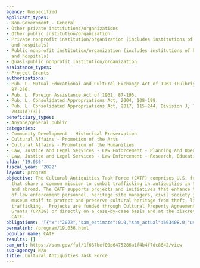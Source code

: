 ```yaml
---
agency: Unspecified
applicant_types:
- Non-Government - General
- Other private institutions/organizations
- Other public institution/organization
- Private nonprofit institution/organization (includes institutions of higher education
  and hospitals)
- Public nonprofit institution/organization (includes institutions of higher education
  and hospitals)
- Quasi-public nonprofit institution/organization
assistance_types:
- Project Grants
authorizations:
- Pub. L. Mutual Educational and Cultural Exchange Act of 1961 (Fulbright-Hays Act),
  87-256.
- Pub. L. Foreign Assistance Act of 1961, 87-195.
- Pub. L. Consolidated Appropriations Act, 2004, 108-199.
- Pub. L. Consolidated Appropriations Act, 2017, 115-244, Division J, Title VII, Section
  7034(d)(3)).
beneficiary_types:
- Anyone/general public
categories:
- Community Development - Historical Preservation
- Cultural Affairs - Promotion of the Arts
- Cultural Affairs - Promotion of the Humanities
- Law, Justice and Legal Services - Law Enforcement - Planning and Operations
- Law, Justice and Legal Services - Law Enforcement - Research, Education, Training
cfda: '19.036'
fiscal_year: '2022'
layout: program
objective: The Cultural Antiquities Task Force (CATF) comprises U.S. federal agencies
  that share a common mission to combat trafficking in antiquities in the United States
  and abroad. The CATF supports projects and initiatives that enhance the capabilities
  of law enforcement personnel, heritage site managers, civil society groups, and
  museum staff to protect and preserve cultural heritage from theft, looting, and
  trafficking.  Projects are funded through Cultural Property Agreement Implementation
  Grants (CPAIG) or directly on a case-by-case basis and at the discretion of the
  CATF.
obligations: '[{"x":"2022","sam_estimate":0.0,"sam_actual":603408.0,"usa_spending_actual":395677.75},{"x":"2023","sam_estimate":0.0,"sam_actual":0.0,"usa_spending_actual":0.0},{"x":"2024","sam_estimate":499999.0,"sam_actual":0.0,"usa_spending_actual":0.0}]'
permalink: /program/19.036.html
popular_name: CATF
results: []
sam_url: https://sam.gov/fal/1f687bef00d6475286a1f4b4f7dc8642/view
sub-agency: N/A
title: Cultural Antiquities Task Force
---
```

